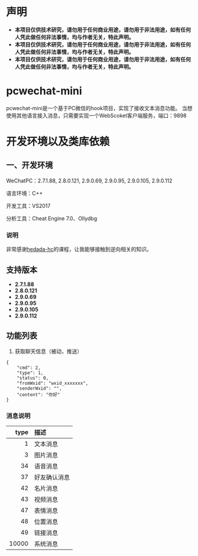 # 声明
- **本项目仅供技术研究，请勿用于任何商业用途，请勿用于非法用途，如有任何人凭此做任何非法事情，均与作者无关，特此声明。**
- **本项目仅供技术研究，请勿用于任何商业用途，请勿用于非法用途，如有任何人凭此做任何非法事情，均与作者无关，特此声明。**
- **本项目仅供技术研究，请勿用于任何商业用途，请勿用于非法用途，如有任何人凭此做任何非法事情，均与作者无关，特此声明。**

# pcwechat-mini
pcwechat-mini是一个基于PC微信的hook项目，实现了接收文本消息功能。
当想使用其他语言接入消息，只需要实现一个WebScoket客户端服务，端口：9898

# 开发环境以及类库依赖

## 一、开发环境

WeChatPC：2.7.1.88, 2.8.0.121, 2.9.0.69, 2.9.0.95, 2.9.0.105, 2.9.0.112

语言环境：C++

开发工具：VS2017

分析工具：Cheat Engine 7.0、Ollydbg

### 说明
非常感谢[hedada-hc](https://github.com/hedada-hc)的课程，让我能够接触到逆向相关的知识。

## 支持版本
- **2.7.1.88**
- **2.8.0.121**
- **2.9.0.69**
- **2.9.0.95**
- **2.9.0.105**
- **2.9.0.112**

## 功能列表
1. 获取聊天信息（被动，推送）
```
{
    "cmd": 2,
    "type": 1,
    "status": 0,
    "fromWxid": "wxid_xxxxxxx",
    "senderWxid": "",
    "content": "你好"
}
```
### 消息说明
| type | 描述 |
| ---: | :--- |
| 1 | 文本消息 |
| 3 | 图片消息 |
| 34 | 语音消息 |
| 37 | 好友确认消息 |
| 42 | 名片消息 |
| 43 | 视频消息 |
| 47 | 表情消息 |
| 48 | 位置消息 |
| 49 | 链接消息 |
| 10000 | 系统消息 |


